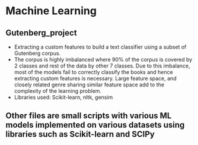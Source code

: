 # Machine Learning

## Gutenberg_project 

* Extracting a custom features to build a text classifier using a subset of Gutenberg corpus.
* The corpus is highly imbalanced where 90% of the corpus is covered by 2 classes and rest of the data by other 7 classes. Due to this imbalance, most of the models fail to correctly classify the books and hence extracting custom features is necessary. Large feature space, and closely related genre sharing similar feature space add to the complexity of the learning problem.
* Libraries used: Scikit-learn, nltk, gensim

## Other files are small scripts with various ML models implemented on various datasets using libraries such as Scikit-learn and SCIPy
